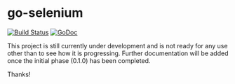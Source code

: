 # go-selenium

[![Build Status](https://travis-ci.org/bunsenapp/go-selenium.svg?branch=master)](https://travis-ci.org/bunsenapp/go-selenium)
[![GoDoc](https://godoc.org/github.com/bunsenapp/go-selenium?status.svg)](https://godoc.org/github.com/bunsenapp/go-selenium)

This project is still currently under development and is not ready for any use
other than to see how it is progressing. Further documentation will be added
once the initial phase (0.1.0) has been completed. 

Thanks!
